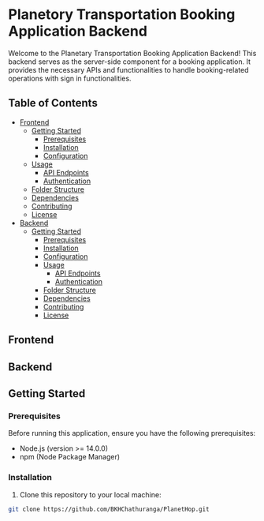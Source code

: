 
# Planetory Transportation Booking Application Backend

Welcome to the Planetary Transportation Booking Application Backend! This backend serves as the server-side component for a booking application. It provides the necessary APIs and functionalities to handle booking-related operations with sign in functionalities.

## Table of Contents

- [Frontend](#frontend)
  - [Getting Started](#getting-started)
    - [Prerequisites](#prerequisites)
    - [Installation](#installation)
    - [Configuration](#configuration)
  - [Usage](#usage)
    - [API Endpoints](#api-endpoints)
    - [Authentication](#authentication)
  - [Folder Structure](#folder-structure)
  - [Dependencies](#dependencies)
  - [Contributing](#contributing)
  - [License](#license)
- [Backend](#backend)
  - [Getting Started](#getting-started)
      - [Prerequisites](#prerequisites)
      - [Installation](#installation)
      - [Configuration](#configuration)
    - [Usage](#usage)
      - [API Endpoints](#api-endpoints)
      - [Authentication](#authentication)
    - [Folder Structure](#folder-structure)
    - [Dependencies](#dependencies)
    - [Contributing](#contributing)
    - [License](#license)

## Frontend

## Backend

## Getting Started

### Prerequisites

Before running this application, ensure you have the following prerequisites:

- Node.js (version >= 14.0.0)
- npm (Node Package Manager)

### Installation

1. Clone this repository to your local machine:

```bash
git clone https://github.com/BKHChathuranga/PlanetHop.git
```



